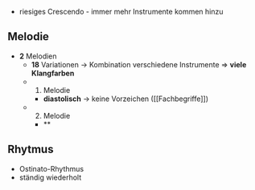- riesiges Crescendo - immer mehr Instrumente kommen hinzu

## Melodie
- **2** Melodien
	- **18** Variationen -> Kombination verschiedene Instrumente => **viele Klangfarben**
	- 1. Melodie
		- **diastolisch** -> keine Vorzeichen ([[Fachbegriffe]])
	- 2. Melodie
		- **

## Rhytmus
- Ostinato-Rhythmus
- ständig wiederholt